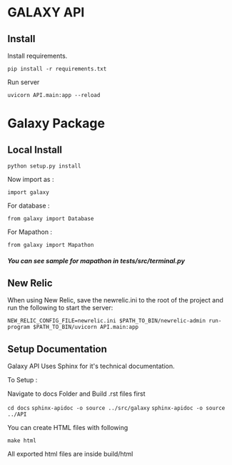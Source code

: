 # GALAXY API

## Install

Install requirements.

```pip install -r requirements.txt```

Run server

```uvicorn API.main:app --reload```

# Galaxy Package

## Local Install


```python setup.py install```

Now import as : 

```import galaxy```

For database : 

```from galaxy import Database```

For Mapathon : 

```from galaxy import Mapathon```
##### You can see sample for mapathon in tests/src/terminal.py

## New Relic
When using New Relic, save the newrelic.ini to the root of the project and run the following to start the server:

```NEW_RELIC_CONFIG_FILE=newrelic.ini $PATH_TO_BIN/newrelic-admin run-program $PATH_TO_BIN/uvicorn API.main:app```

## Setup Documentation

Galaxy API Uses Sphinx for it's technical documentation.

To Setup  : 

Navigate to docs Folder and Build .rst files first 

``` cd docs ```
``` sphinx-apidoc -o source ../src/galaxy ```
``` sphinx-apidoc -o source ../API ```
 
You can create HTML files with following 

``` make html ```

All exported html files are inside build/html 